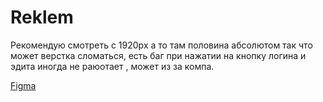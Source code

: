 # Reklem
Рекомендую смотреть с 1920px а то там половина абсолютом так что может верстка сломаться, есть баг при нажатии на кнопку логина и эдита иногда не раюотает , может из за компа.


[Figma](https://www.figma.com/file/uDgQ1Gs67S60K7HtHPF6Kb/Reklem-Copy-Copy?node-id=1%3A3)